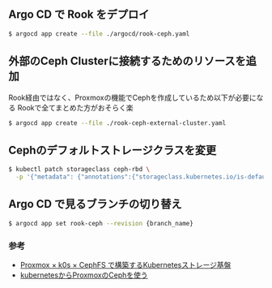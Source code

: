 ## Argo CD で Rook をデプロイ

```sh
$ argocd app create --file ./argocd/rook-ceph.yaml
```

## 外部のCeph Clusterに接続するためのリソースを追加

Rook経由ではなく、Proxmoxの機能でCephを作成しているため以下が必要になる
Rookで全てまとめた方がおそらく楽

```sh
$ argocd app create --file ./rook-ceph-external-cluster.yaml
```

## Cephのデフォルトストレージクラスを変更

```sh
$ kubectl patch storageclass ceph-rbd \
  -p '{"metadata": {"annotations":{"storageclass.kubernetes.io/is-default-class":"true"}}}'
```

## Argo CD で見るブランチの切り替え

```sh
$ argocd app set rook-ceph --revision {branch_name}
```

### 参考

- [Proxmox × k0s × CephFS で構築するKubernetesストレージ基盤](https://zenn.dev/aobaiwaki/articles/28ad58a3acaf24)
- [kubernetesからProxmoxのCephを使う](https://www.tunamaguro.dev/articles/20240318-kubernetes%E3%81%8B%E3%82%89Proxmox%E3%81%AECeph%E3%82%92%E4%BD%BF%E3%81%86/)
